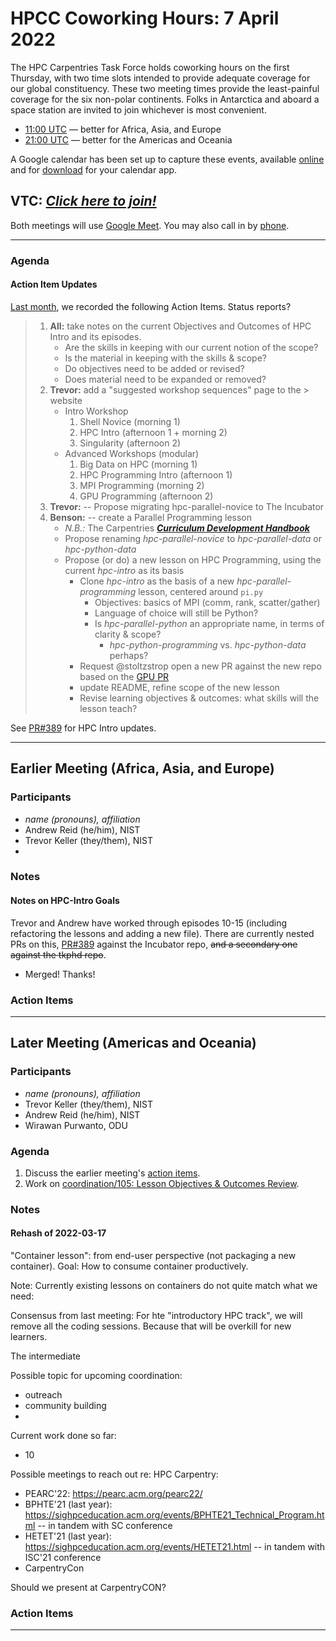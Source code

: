 # HPCC Coworking Hours: 7 April 2022

The HPC Carpentries Task Force holds coworking hours on the first Thursday,
with two time slots intended to provide adequate coverage for our global
constituency. These two meeting times provide the least-painful coverage for
the six non-polar continents. Folks in Antarctica and aboard a space station
are invited to join whichever is most convenient.

- [11:00 UTC][earlier] &mdash; better for Africa, Asia, and Europe
- [21:00 UTC][evening] &mdash; better for the Americas and Oceania

A Google calendar has been set up to capture these events, available
[online][gcal] and for [download][ical] for your calendar app.

## VTC: **_[Click here to join!][meet]_**

Both meetings will use [Google Meet][meet]. You may also call in by [phone].

<!-- Info & Callback links -->

[meet]: https://meet.google.com/gez-aeui-jdx
[phone]: https://tel.meet/gez-aeui-jdx?hs=5
[earlier]:
  https://www.timeanddate.com/worldclock/fixedtime.html?iso=20220407T1100&msg=HPC+Carpentries+Coworking+Hour+1
[evening]:
  https://www.timeanddate.com/worldclock/fixedtime.html?iso=20220407T2100&msg=HPC+Carpentries+Coworking+Hour+2
[last-cowork]: https://codimd.carpentries.org/MnewnhRSQ6iqvEdkZgj2yg?view
[last-coord]: https://codimd.carpentries.org/qiS3Gc_sSh2Hhnn3Ty2CbQ?view
[bof-codi]: https://codimd.carpentries.org/9-Y8OaVIT2qpb_P47TR7Lw?view
[minutes]: https://github.com/hpc-carpentry/coordination/tree/main/minutes
[sc21-milestone]: https://github.com/hpc-carpentry/coordination/milestone/1
[sc21-milestone-long]:
  https://github.com/hpc-carpentry/coordination/milestone/2
[gpu-pr]: https://github.com/carpentries-incubator/hpc-intro/pull/386
[lesson-objectives]: https://github.com/hpc-carpentry/coordination/issues/105

---

### Agenda

#### Action Item Updates

[Last month][last-cowork], we recorded the following Action Items. Status
reports?

> 1. **All:** take notes on the current Objectives and Outcomes of HPC Intro
>    and its episodes.
>    - Are the skills in keeping with our current notion of the scope?
>    - Is the material in keeping with the skills & scope?
>    - Do objectives need to be added or revised?
>    - Does material need to be expanded or removed?
> 1. **Trevor:** add a "suggested workshop sequences" page to the > website
>    - Intro Workshop
>      1. Shell Novice (morning 1)
>      1. HPC Intro (afternoon 1 + morning 2)
>      1. Singularity (afternoon 2)
>    - Advanced Workshops (modular)
>      1. Big Data on HPC (morning 1)
>      1. HPC Programming Intro (afternoon 1)
>      1. MPI Programming (morning 2)
>      1. GPU Programming (afternoon 2)
> 1. **Trevor:** -- Propose migrating hpc-parallel-novice to The Incubator
> 1. **Benson:** -- create a Parallel Programming lesson
>    - _N.B.:_ The Carpentries
>      [**_Curriculum Development Handbook_**](https://cdh.carpentries.org)
>    - Propose renaming _hpc-parallel-novice_ to _hpc-parallel-data_ or
>      _hpc-python-data_
>    - Propose (or do) a new lesson on HPC Programming, using the current
>      _hpc-intro_ as its basis
>      - Clone _hpc-intro_ as the basis of a new _hpc-parallel-programming_
>        lesson, centered around `pi.py`
>        - Objectives: basics of MPI (comm, rank, scatter/gather)
>        - Language of choice will still be Python?
>        - Is _hpc-parallel-python_ an appropriate name, in terms of clarity &
>          scope?
>          - _hpc-python-programming_ vs. _hpc-python-data_ perhaps?
>      - Request @stoltzstrop open a new PR against the new repo based on the
>        [GPU PR][gpu-pr]
>      - update README, refine scope of the new lesson
>      - Revise learning objectives & outcomes: what skills will the lesson
>        teach?

See [PR#389](https://github.com/carpentries-incubator/hpc-intro/pull/389) for
HPC Intro updates.

---

## Earlier Meeting (Africa, Asia, and Europe)

### Participants

- _name (pronouns), affiliation_
- Andrew Reid (he/him), NIST
- Trevor Keller (they/them), NIST
-

### Notes

#### Notes on HPC-Intro Goals

Trevor and Andrew have worked through episodes 10-15 (including refactoring the
lessons and adding a new file). There are currently nested PRs on this,
[PR#389](https://github.com/carpentries-incubator/hpc-intro/pull/389) against
the Incubator repo, ~~and a secondary one against the tkphd repo~~.

- Merged! Thanks!

### Action Items

---

## Later Meeting (Americas and Oceania)

### Participants

- _name (pronouns), affiliation_
- Trevor Keller (they/them), NIST
- Andrew Reid (he/him), NIST
- Wirawan Purwanto, ODU

### Agenda

1. Discuss the earlier meeting's [action items](#Action-Items).
2. Work on [coordination/105: Lesson Objectives & Outcomes
   Review][lesson-objectives].

### Notes

#### Rehash of 2022-03-17

"Container lesson": from end-user perspective (not packaging a new container).
Goal: How to consume container productively.

Note: Currently existing lessons on containers do not quite match what we need:

Consensus from last meeting: For hte "introductory HPC track", we will remove
all the coding sessions. Because that will be overkill for new learners.

The intermediate

Possible topic for upcoming coordination:

- outreach
- community building
-

Current work done so far:

- 10

Possible meetings to reach out re: HPC Carpentry:

- PEARC'22: https://pearc.acm.org/pearc22/
- BPHTE'21 (last year):
  https://sighpceducation.acm.org/events/BPHTE21_Technical_Program.html -- in
  tandem with SC conference
- HETET'21 (last year): https://sighpceducation.acm.org/events/HETET21.html --
  in tandem with ISC'21 conference
- CarpentryCon

Should we present at CarpentryCON?

### Action Items

---

<!-- Administrata -->

[gcal]:
  https://calendar.google.com/calendar/?cid=bWp0ZWh0ZmEycmVjZGZtNmZjdGUwMWVhdGNAZ3JvdXAuY2FsZW5kYXIuZ29vZ2xlLmNvbQ
[ical]:
  https://calendar.google.com/calendar/ical/mjtehtfa2recdfm6fcte01eatc%40group.calendar.google.com/public/basic.ics
[minutes]: https://github.com/hpc-carpentry/coordination/tree/main/minutes
[website]: https://github.com/hpc-carpentry/hpc-carpentry.github.io

<!--HPC Carpentry Repositories-->

[coordination]: https://github.com/hpc-carpentry/coordination
[proposals]: https://github.com/hpc-carpentry/coordination/labels/proposal
[hpc-chapel]: https://github.com/hpc-carpentry/hpc-chapel
[hpc-intro]: https://github.com/carpentries-incubator/hpc-intro
[hpc-parallel]: https://github.com/hpc-carpentry/hpc-parallel-novice
[hpc-python]: https://github.com/hpc-carpentry/hpc-python
[hpc-shell]: https://github.com/hpc-carpentry/hpc-shell

<!--HPC Carpentry Issues-->

[coordination-issues]: https://github.com/hpc-carpentry/coordination/issues
[hpc-chapel-issues]: https://github.com/hpc-carpentry/hpc-chapel/issues
[hpc-intro-issues]: https://github.com/carpentries-incubator/hpc-intro/issues
[hpc-parallel-issues]:
  https://github.com/hpc-carpentry/hpc-parallel-novice/issues
[hpc-python-issues]: https://github.com/hpc-carpentry/hpc-python/issues
[hpc-shell-issues]: https://github.com/hpc-carpentry/hpc-shell/issues

<!--Carpentries References-->

[conduct]:
  https://docs.carpentries.org/topic_folders/policies/code-of-conduct.html
[invite]: https://swc-slack-invite.herokuapp.com/
[license]: https://creativecommons.org/licenses/by/4.0/
[slack]: https://swcarpentry.slack.com

